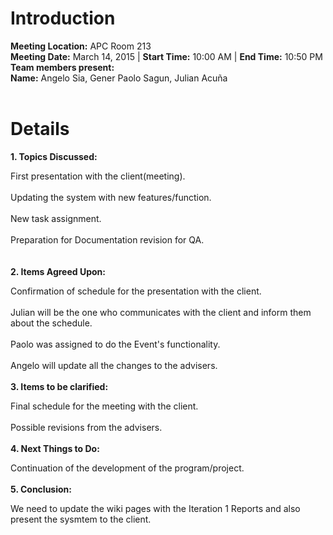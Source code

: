 # Introduction #

**Meeting Location:** APC Room 213<br>
<b>Meeting Date:</b> March 14, 2015   | <b>Start Time:</b> 10:00 AM   | <b>End Time:</b> 10:50 PM<br>
<b>Team members present:</b><br>
<b>Name:</b> Angelo Sia, Gener Paolo Sagun, Julian Acuña<br>
<br>
<h1>Details</h1>

<b>1. Topics Discussed:</b>

First presentation with the client(meeting).<br>
<br>
Updating the system with new features/function.<br>
<br>
New task assignment.<br>
<br>
Preparation for Documentation revision for QA.<br>
<br>
<br>
<b>2. Items Agreed Upon:</b>

Confirmation of schedule for the presentation with the client.<br>
<br>
Julian will be the one who communicates with the client and inform them about the schedule.<br>
<br>
Paolo was assigned to do the Event's functionality.<br>
<br>
Angelo will update all the changes to the advisers.<br>
<br>
<b>3. Items to be clarified:</b>

Final schedule for the meeting with the client.<br>
<br>
Possible revisions from the advisers.<br>
<br>
<b>4. Next Things to Do:</b>

Continuation of the development of the program/project.<br>
<br>
<b>5. Conclusion:</b>

We need to update the wiki pages with the Iteration 1 Reports and also present the sysmtem to the client.